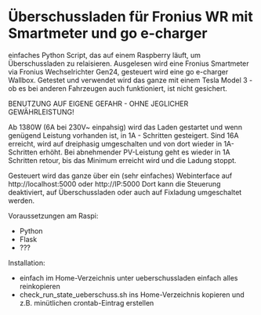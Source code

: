 ﻿# Überschussladen für Fronius WR mit Smartmeter und go e-charger

einfaches Python Script, das auf einem Raspberry läuft, um Überschussladen zu relaisieren.
Ausgelesen wird eine Fronius Smartmeter via Fronius Wechselrichter Gen24, gesteuert wird eine go e-charger Wallbox.
Getestet und verwendet wird das ganze mit einem Tesla Model 3 - ob es bei anderen Fahrzeugen auch funktioniert, ist nicht gesichert.

BENUTZUNG AUF EIGENE GEFAHR - OHNE JEGLICHER GEWÄHRLEISTUNG!

Ab 1380W (6A bei 230V~ einpahsig) wird das Laden gestartet und wenn genügend Leistung vorhanden ist,
in 1A - Schritten gesteigert. Sind 16A erreicht, wird auf dreiphasig umgeschalten und von dort wieder in 1A-Schritten erhöht.
Bei abnehmender PV-Leistung geht es wieder in 1A Schritten retour, bis das Minimum erreicht wird und die Ladung stoppt.

Gesteuert wird das ganze über ein (sehr einfaches) Webinterface auf http://localhost:5000 oder http://IP:5000
Dort kann die Steuerung deaktiviert, auf Überschussladen oder auch auf Fixladung umgeschaltet werden.

Voraussetzungen am Raspi:
- Python
- Flask
- ???

Installation:
- einfach im Home-Verzeichnis unter ueberschussladen einfach alles reinkopieren
- check_run_state_ueberschuss.sh ins Home-Verzeichnis kopieren und z.B. minütlichen crontab-Eintrag erstellen

